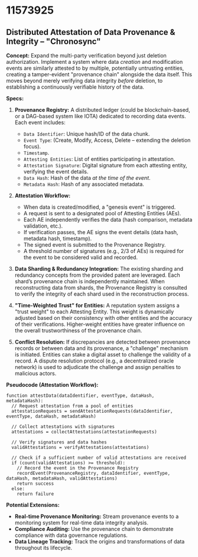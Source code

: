 # 11573925

## Distributed Attestation of Data Provenance & Integrity – "Chronosync"

**Concept:** Expand the multi-party verification beyond just deletion authorization. Implement a system where data *creation* and modification events are similarly attested to by multiple, potentially untrusting entities, creating a tamper-evident "provenance chain" alongside the data itself. This moves beyond merely verifying data integrity *before* deletion, to establishing a continuously verifiable history of the data.

**Specs:**

1.  **Provenance Registry:** A distributed ledger (could be blockchain-based, or a DAG-based system like IOTA) dedicated to recording data events. Each event includes:
    *   `Data Identifier`: Unique hash/ID of the data chunk.
    *   `Event Type`: (Create, Modify, Access, Delete – extending the deletion focus).
    *   `Timestamp`.
    *   `Attesting Entities`: List of entities participating in attestation.
    *   `Attestation Signature`: Digital signature from each attesting entity, verifying the event details.
    *   `Data Hash`: Hash of the data *at the time of the event*.
    *   `Metadata Hash`: Hash of any associated metadata.

2.  **Attestation Workflow:**
    *   When data is created/modified, a "genesis event" is triggered.
    *   A request is sent to a designated pool of Attesting Entities (AEs).
    *   Each AE independently verifies the data (hash comparison, metadata validation, etc.).
    *   If verification passes, the AE signs the event details (data hash, metadata hash, timestamp).
    *   The signed event is submitted to the Provenance Registry.
    *   A threshold number of signatures (e.g., 2/3 of AEs) is required for the event to be considered valid and recorded.

3.  **Data Sharding & Redundancy Integration:**  The existing sharding and redundancy concepts from the provided patent are leveraged.  Each shard’s provenance chain is independently maintained. When reconstructing data from shards, the Provenance Registry is consulted to verify the integrity of each shard used in the reconstruction process.

4.  **"Time-Weighted Trust" for Entities:** A reputation system assigns a "trust weight" to each Attesting Entity.  This weight is dynamically adjusted based on their consistency with other entities and the accuracy of their verifications.  Higher-weight entities have greater influence on the overall trustworthiness of the provenance chain.

5.  **Conflict Resolution:** If discrepancies are detected between provenance records or between data and its provenance, a "challenge" mechanism is initiated.  Entities can stake a digital asset to challenge the validity of a record.  A dispute resolution protocol (e.g., a decentralized oracle network) is used to adjudicate the challenge and assign penalties to malicious actors.

**Pseudocode (Attestation Workflow):**

```
function attestData(dataIdentifier, eventType, dataHash, metadataHash):
  // Request attestation from a pool of entities
  attestationRequests = sendAttestationRequests(dataIdentifier, eventType, dataHash, metadataHash)

  // Collect attestations with signatures
  attestations = collectAttestations(attestationRequests)

  // Verify signatures and data hashes
  validAttestations = verifyAttestations(attestations)

  // Check if a sufficient number of valid attestations are received
  if (count(validAttestations) >= threshold):
    // Record the event in the Provenance Registry
    recordEvent(ProvenanceRegistry, dataIdentifier, eventType, dataHash, metadataHash, validAttestations)
    return success
  else:
    return failure
```

**Potential Extensions:**

*   **Real-time Provenance Monitoring:** Stream provenance events to a monitoring system for real-time data integrity analysis.
*   **Compliance Auditing:** Use the provenance chain to demonstrate compliance with data governance regulations.
*   **Data Lineage Tracking:** Track the origins and transformations of data throughout its lifecycle.